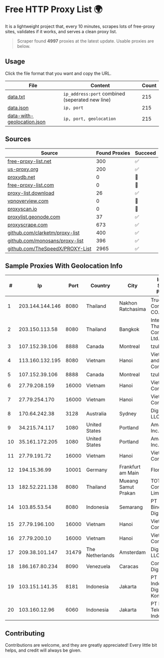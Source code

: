 
# Free HTTP Proxy List 🌍

It is a lightweight project that, every 10 minutes, scrapes lots of free-proxy sites, validates if it works, and serves a clean proxy list.


> Scraper found **4997** proxies at the latest update. Usable proxies are below.

## Usage

Click the file format that you want and copy the URL.


|File|Content|Count|
|----|-------|-----|
|[data.txt](https://raw.githubusercontent.com/themiralay/Proxy-List-World/master/data.txt)|`ip_address:port` combined (seperated new line)|215|
|[data.json](https://raw.githubusercontent.com/themiralay/Proxy-List-World/master/data.json)|`ip, port`|215|
|[data-with-geolocation.json](https://raw.githubusercontent.com/themiralay/Proxy-List-World/master/data-with-geolocation.json)|`ip, port, geolocation`|215|

## Sources

|Source|Found Proxies|Succeed|
|------|-------------|-------|
|[free-proxy-list.net](https://free-proxy-list.net)|300|✅|
|[us-proxy.org](https://www.us-proxy.org)|200|✅|
|[proxydb.net](http://proxydb.net)|0|🚫|
|[free-proxy-list.com](https://free-proxy-list.com/?page=&port=&type%5B%5D=http&type%5B%5D=https&up_time=0&search=Search)|0|🚫|
|[proxy-list.download](https://www.proxy-list.download/HTTP)|26|✅|
|[vpnoverview.com](https://vpnoverview.com/privacy/anonymous-browsing/free-proxy-servers)|0|🚫|
|[proxyscan.io](https://www.proxyscan.io)|0|🚫|
|[proxylist.geonode.com](https://proxylist.geonode.com/api/proxy-list?limit=300&page=1&sort_by=lastChecked&sort_type=desc&protocols=http,https)|37|✅|
|[proxyscrape.com](https://api.proxyscrape.com/v2/?request=displayproxies&protocol=http&timeout=10000&country=all&ssl=all&anonymity=all)|673|✅|
|[github.com/clarketm/proxy-list](https://raw.githubusercontent.com/clarketm/proxy-list/master/proxy-list-raw.txt)|400|✅|
|[github.com/monosans/proxy-list](https://raw.githubusercontent.com/monosans/proxy-list/main/proxies/http.txt)|396|✅|
|[github.com/TheSpeedX/PROXY-List](https://raw.githubusercontent.com/TheSpeedX/PROXY-List/master/http.txt)|2965|✅|


## Sample Proxies With Geolocation Info

|#|Ip|Port|Country|City|Internet Service Provider|
|-|--|----|-------|----|-------------------------|
|1|203.144.144.146|8080|Thailand|Nakhon Ratchasima|True Internet Corporation CO. Ltd.|
|2|203.150.113.58|8080|Thailand|Bangkok|Internet Thailand Company Ltd.|
|3|107.152.39.106|8888|Canada|Montreal|tzulo, inc.|
|4|113.160.132.195|8080|Vietnam|Hanoi|VietNam Post and Telecom Corporation|
|5|107.152.39.106|8888|Canada|Montreal|tzulo, inc.|
|6|27.79.208.159|16000|Vietnam|Hanoi|Viettel Corporation|
|7|27.79.254.170|16000|Vietnam|Hanoi|Viettel Corporation|
|8|170.64.242.38|3128|Australia|Sydney|DigitalOcean, LLC|
|9|34.215.74.117|1080|United States|Portland|Amazon.com, Inc.|
|10|35.161.172.205|1080|United States|Portland|Amazon.com, Inc.|
|11|27.79.191.72|16000|Vietnam|Hanoi|Viettel Corporation|
|12|194.15.36.99|10001|Germany|Frankfurt am Main|Florian Kolb|
|13|182.52.221.138|8080|Thailand|Mueang Samut Prakan|TOT Public Company Limited|
|14|103.85.53.54|8080|Indonesia|Semarang|PT Binerkahan Digital Telco|
|15|27.79.196.100|16000|Vietnam|Hanoi|Viettel Corporation|
|16|27.79.200.10|16000|Vietnam|Hanoi|Viettel Corporation|
|17|209.38.101.147|31479|The Netherlands|Amsterdam|DigitalOcean, LLC|
|18|186.167.80.234|8090|Venezuela|Caracas|Corporacion Digitel C.A|
|19|103.151.141.35|8181|Indonesia|Jakarta|PT Indotechno Digital Komputasi|
|20|103.160.12.96|6060|Indonesia|Jakarta|PT Mora Telematika Indonesia|



## Contributing

Contributions are welcome, and they are greatly appreciated! Every
little bit helps, and credit will always be given.

